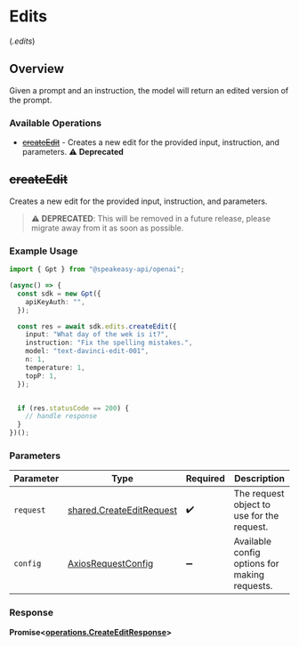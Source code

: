 # Edits
(*.edits*)

## Overview

Given a prompt and an instruction, the model will return an edited version of the prompt.

### Available Operations

* [~~createEdit~~](#createedit) - Creates a new edit for the provided input, instruction, and parameters. :warning: **Deprecated**

## ~~createEdit~~

Creates a new edit for the provided input, instruction, and parameters.

> :warning: **DEPRECATED**: This will be removed in a future release, please migrate away from it as soon as possible.

### Example Usage

```typescript
import { Gpt } from "@speakeasy-api/openai";

(async() => {
  const sdk = new Gpt({
    apiKeyAuth: "",
  });

  const res = await sdk.edits.createEdit({
    input: "What day of the wek is it?",
    instruction: "Fix the spelling mistakes.",
    model: "text-davinci-edit-001",
    n: 1,
    temperature: 1,
    topP: 1,
  });


  if (res.statusCode == 200) {
    // handle response
  }
})();
```

### Parameters

| Parameter                                                            | Type                                                                 | Required                                                             | Description                                                          |
| -------------------------------------------------------------------- | -------------------------------------------------------------------- | -------------------------------------------------------------------- | -------------------------------------------------------------------- |
| `request`                                                            | [shared.CreateEditRequest](../../models/shared/createeditrequest.md) | :heavy_check_mark:                                                   | The request object to use for the request.                           |
| `config`                                                             | [AxiosRequestConfig](https://axios-http.com/docs/req_config)         | :heavy_minus_sign:                                                   | Available config options for making requests.                        |


### Response

**Promise<[operations.CreateEditResponse](../../models/operations/createeditresponse.md)>**

